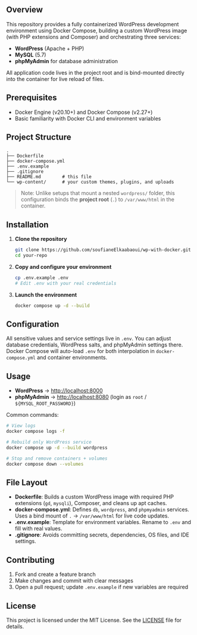## Overview

This repository provides a fully containerized WordPress development environment using Docker Compose, building a custom WordPress image (with PHP extensions and Composer) and orchestrating three services:

- **WordPress** (Apache + PHP)
- **MySQL** (5.7)
- **phpMyAdmin** for database administration

All application code lives in the project root and is bind-mounted directly into the container for live reload of files.

## Prerequisites

- Docker Engine (v20.10+) and Docker Compose (v2.27+)
- Basic familiarity with Docker CLI and environment variables

## Project Structure

```text
.
├── Dockerfile
├── docker-compose.yml
├── .env.example
├── .gitignore
├── README.md        # this file
└── wp-content/      # your custom themes, plugins, and uploads
```

> Note: Unlike setups that mount a nested `wordpress/` folder, this configuration binds the **project root** (`.`) to `/var/www/html` in the container.

## Installation

1. **Clone the repository**
   ```bash
   git clone https://github.com/soufianeElkaabaoui/wp-with-docker.git
   cd your-repo
   ```
2. **Copy and configure your environment**
   ```bash
   cp .env.example .env
   # Edit .env with your real credentials
   ```
3. **Launch the environment**
   ```bash
   docker compose up -d --build
   ```

## Configuration

All sensitive values and service settings live in `.env`. You can adjust database credentials, WordPress salts, and phpMyAdmin settings there. Docker Compose will auto-load `.env` for both interpolation in `docker-compose.yml` and container environments.

## Usage

- **WordPress** → [http://localhost:8000](http://localhost:8000)
- **phpMyAdmin** → [http://localhost:8080](http://localhost:8080) (login as `root` / `${MYSQL_ROOT_PASSWORD}`)

Common commands:

```bash
# View logs
docker compose logs -f

# Rebuild only WordPress service
docker compose up -d --build wordpress

# Stop and remove containers + volumes
docker compose down --volumes
```

## File Layout

- **Dockerfile**: Builds a custom WordPress image with required PHP extensions (`gd`, `mysqli`), Composer, and cleans up apt caches.
- **docker-compose.yml**: Defines `db`, `wordpress`, and `phpmyadmin` services. Uses a bind mount of `.` → `/var/www/html` for live code updates.
- **.env.example**: Template for environment variables. Rename to `.env` and fill with real values.
- **.gitignore**: Avoids committing secrets, dependencies, OS files, and IDE settings.

## Contributing

1. Fork and create a feature branch
2. Make changes and commit with clear messages
3. Open a pull request; update `.env.example` if new variables are required

## License

This project is licensed under the MIT License. See the [LICENSE](LICENSE) file for details.
